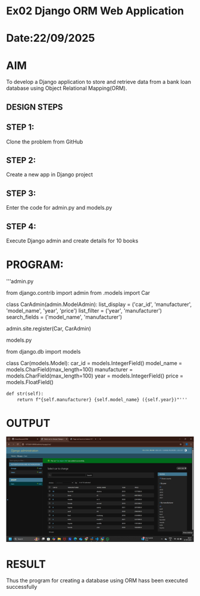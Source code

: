 # Ex02 Django ORM Web Application
# Date:22/09/2025
# AIM
To develop a Django application to store and retrieve data from a bank loan database using Object Relational Mapping(ORM).


## DESIGN STEPS
## STEP 1:
Clone the problem from GitHub

## STEP 2:
Create a new app in Django project

## STEP 3:
Enter the code for admin.py and models.py

## STEP 4:
Execute Django admin and create details for 10 books

# PROGRAM:
'''admin.py

from django.contrib import admin
from .models import Car

class CarAdmin(admin.ModelAdmin):
    list_display = ('car_id', 'manufacturer', 'model_name', 'year', 'price')
    list_filter = ('year', 'manufacturer')
    search_fields = ('model_name', 'manufacturer')

admin.site.register(Car, CarAdmin)

models.py

from django.db import models

class Car(models.Model):
    car_id = models.IntegerField()
    model_name = models.CharField(max_length=100)
    manufacturer = models.CharField(max_length=100)
    year = models.IntegerField()
    price = models.FloatField()

    def str(self):
        return f"{self.manufacturer} {self.model_name} ({self.year})"'''
# OUTPUT
![alt text](<Screenshot 2025-09-22 092738.png>)
# RESULT
Thus the program for creating a database using ORM hass been executed successfully
